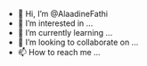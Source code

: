- 👋 Hi, I’m @AlaadineFathi
- 👀 I’m interested in ...
- 🌱 I’m currently learning ...
- 💞️ I’m looking to collaborate on ...
- 📫 How to reach me ...

<!---
AlaadineFathi/AlaadineFathi is a ✨ special ✨ repository because its `README.md` (this file) appears on your GitHub profile.
You can click the Preview link to take a look at your changes.
--->
